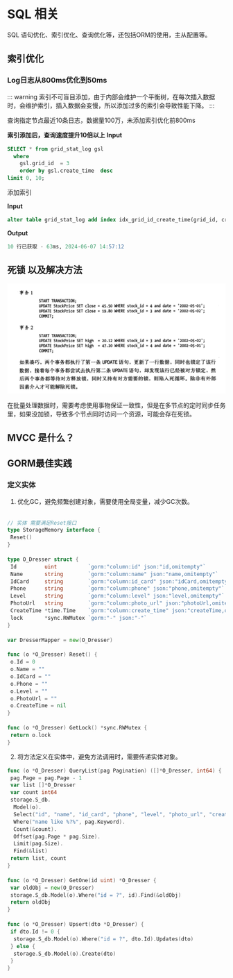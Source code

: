# SQL 相关

SQL 语句优化、索引优化、查询优化等，还包括ORM的使用，主从配置等。

## 索引优化

### Log日志从800ms优化到50ms

::: warning
索引不可盲目添加，由于内部会维护一个平衡树，在每次插入数据时，会维护索引，插入数据会变慢，所以添加过多的索引会导致性能下降。
:::

查询指定节点最近10条日志，数据量100万，未添加索引优化前800ms

**索引添加后，查询速度提升10倍以上**
**Input**

````sql
SELECT * from grid_stat_log gsl 
  where 
    gsl.grid_id  = 3 
    order by gsl.create_time  desc 
limit 0, 10;
````

添加索引

**Input**

````sql
alter table grid_stat_log add index idx_grid_id_create_time(grid_id, create_time);
````

**Output**

```sql
10 行已获取 - 63ms, 2024-06-07 14:57:12
```

## 死锁 以及解决方法

![死锁造成的原因](../../images/mysql/dead-lock.png)

在批量处理数据时，需要考虑使用事物保证一致性，但是在多节点的定时同步任务里，如果没加锁，导致多个节点同时访问一个资源，可能会存在死锁。

## MVCC 是什么？


## GORM最佳实践

### 定义实体

1. 优化GC，避免频繁创建对象，需要使用全局变量，减少GC次数。

````go

// 实体 需要满足Reset接口
type StorageMemory interface {
 Reset()
}

type O_Dresser struct {
 Id         uint          `gorm:"column:id" json:"id,omitempty"`
 Name       string        `gorm:"column:name" json:"name,omitempty"`
 IdCard     string        `gorm:"column:id_card" json:"idCard,omitempty"`
 Phone      string        `gorm:"column:phone" json:"phone,omitempty"`
 Level      string        `gorm:"column:level" json:"level,omitempty"`
 PhotoUrl   string        `gorm:"column:photo_url" json:"photoUrl,omitempty"`
 CreateTime *time.Time    `gorm:"column:create_time" json:"createTime,omitempty"`
 lock       *sync.RWMutex `gorm:"-" json:"-"`
}

var DresserMapper = new(O_Dresser)

func (o *O_Dresser) Reset() {
 o.Id = 0
 o.Name = ""
 o.IdCard = ""
 o.Phone = ""
 o.Level = ""
 o.PhotoUrl = ""
 o.CreateTime = nil
}

func (o *O_Dresser) GetLock() *sync.RWMutex {
 return o.lock
}


````

2. 将方法定义在实体中，避免方法调用时，需要传递实体对象。

````go
func (o *O_Dresser) QueryList(pag Pagination) ([]*O_Dresser, int64) {
 pag.Page = pag.Page - 1
 var list []*O_Dresser
 var count int64
 storage.S_db.
  Model(o).
  Select("id", "name", "id_card", "phone", "level", "photo_url", "create_time").
  Where("name like %?%", pag.Keyword).
  Count(&count).
  Offset(pag.Page * pag.Size).
  Limit(pag.Size).
  Find(&list)
 return list, count
}

func (o *O_Dresser) GetOne(id uint) *O_Dresser {
 var oldObj = new(O_Dresser)
 storage.S_db.Model(o).Where("id = ?", id).Find(&oldObj)
 return oldObj
}

func (o *O_Dresser) Upsert(dto *O_Dresser) {
 if dto.Id != 0 {
  storage.S_db.Model(o).Where("id = ?", dto.Id).Updates(dto)
 } else {
  storage.S_db.Model(o).Create(dto)
 }
}

````
